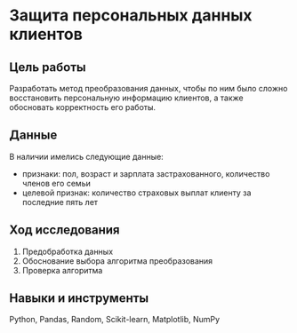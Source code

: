 # Защита персональных данных клиентов
## Цель работы
Разработать метод преобразования данных, чтобы по ним было сложно восстановить персональную информацию клиентов, а также обосновать корректность его работы.
## Данные
В наличии имелись следующие данные:
- признаки: пол, возраст и зарплата застрахованного, количество членов его семьи
- целевой признак: количество страховых выплат клиенту за последние пять лет

## Ход исследования
1. Предобработка данных
2. Обоснование выбора алгоритма преобразования
3. Проверка алгоритма

## Навыки и инструменты
Python, Pandas, Random, Scikit-learn, Matplotlib, NumPy
